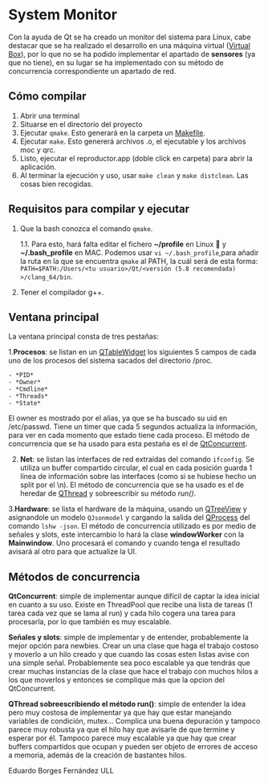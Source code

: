 # System Monitor

Con la ayuda de Qt se ha creado un monitor del sistema para Linux, cabe destacar que se ha realizado el desarrollo en una máquina virtual ([Virtual Box](https://www.virtualbox.org/)), por lo que no se ha podido implementar el apartado de **sensores** (ya que no tiene), en su lugar se ha implementado con su método de concurrencia correspondiente un apartado de red.

## Cómo compilar

1. Abrir una terminal
2. Situarse en el directorio del proyecto
3. Ejecutar `qmake`. Esto generará en la carpeta un [Makefile](http://www.cprogramming.com/tutorial/makefiles.html).
4. Ejecutar `make`. Esto genererá archivos .o, el ejecutable y los archivos moc y qrc.
5. Listo, ejecutar el reproductor.app (doble click en carpeta) para abrir la aplicación.
6. Al terminar la ejecución y uso, usar `make clean` y `make distclean`. Las cosas bien recogidas.


## Requisitos para compilar y ejecutar

1. Que la bash conozca el comando `qmake`.
    
    1.1. Para esto, hará falta editar el fichero **~/profile** en Linux :penguin: y **~/.bash_profile** en MAC.
Podemos usar `vi ~/.bash_profile`,para añadir la ruta en la que se encuentra `qmake` al PATH, la cuál será de esta forma: 
`PATH=$PATH:/Users/<tu usuario>/Qt/<versión (5.8 recomendada) >/clang_64/bin`.

2. Tener el compilador g++.

## Ventana principal

La ventana principal consta de tres pestañas:

1.**Procesos**: se listan en un [QTableWidget](http://doc.qt.io/qt-4.8/qtablewidget.html) los siguientes 5 campos de cada uno de los procesos del sistema sacados del directorio /proc.

	- *PID*
	- *Owner*
	- *Cmdline*
	- *Threads*
	- *State*

El owner es mostrado por el alias, ya que se ha buscado su uid en /etc/passwd.
Tiene un timer que cada 5 segundos actualiza la información, para ver en cada momento que estado tiene cada proceso.
El método de concurrencia que se ha usado para esta pestaña es el de [QtConcurrent](http://doc.qt.io/qt-5/qtconcurrent.html#run).

2. **Net**: se listan las interfaces de red extraídas del comando `ifconfig`.
Se utiliza un buffer compartido circular, el cual en cada posición guarda 1 línea de información sobre las interfaces (como si se hubiese hecho un split por el \n).
El método de concurrencia que se ha usado es el de heredar de [QThread](http://doc.qt.io/qt-4.8/qthread.html) y sobreescribir su método *run()*.

3.**Hardware**: se lista el hardware de la máquina, usando un [QTreeView](http://doc.qt.io/qt-4.8/qtreeview.html) y asignandole un modelo `QJsonmodel` y cargando la salida del [QProcess](http://doc.qt.io/qt-5/qprocess.html) del comando `lshw -json`.
El método de concurrencia utilizado es por medio de señales y slots, este intercambio lo hará la clase **windowWorker** con la **Mainwindow**. Uno procesará el comando y cuando tenga el resultado avisará al otro para que actualize la UI.

## Métodos de concurrencia

**QtConcurrent**: simple de implementar aunque difícil de captar la idea inicial en cuanto a su uso. Existe en ThreadPool que recibe una lista de tareas (1 tarea cada vez que se lama al run) y cada hilo cogera una tarea para procesarla, por lo que también es muy escalable.

**Señales y slots**: simple de implementar y de entender, probablemente la mejor opción para newbies. Crear un una clase que haga el trabajo costoso y moverlo a un hilo creado y que cuando las cosas esten listas avise con una simple señal. Probablemente sea poco escalable ya que tendrás que crear muchas instancias de la clase que hace el trabajo con muchos hilos a los que moverlos y entonces se complique más que la opcion del QtConcurrent.

**QThread sobreescribiendo el método run()**: simple de entender la idea pero muy costosa de implementar ya que hay que estar manejando variables de condición, mutex... Complica una buena depuración y tampoco parece muy robusta ya que el hilo hay que avisarle de que termine y esperar por él. Tampoco parece muy escalable ya que hay que crear buffers compartidos que ocupan y pueden ser objeto de errores de acceso a memoria, además de la creación de bastantes hilos.


Eduardo Borges Fernández
ULL


